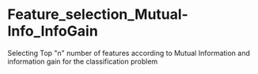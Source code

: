# Feature_selection_Mutual-Info_InfoGain
Selecting Top "n" number of features according to Mutual Information and information gain for the classification problem
